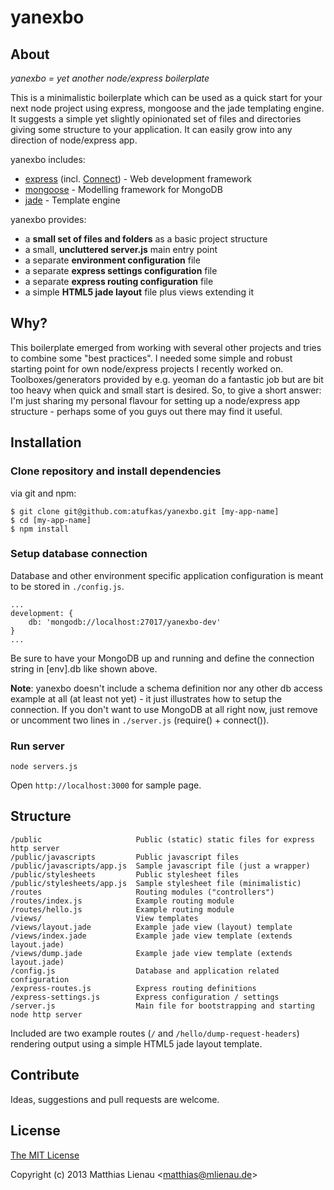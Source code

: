 # yanexbo

## About

_yanexbo = yet another node/express boilerplate_

This is a minimalistic boilerplate which can be used as a quick start for your next node project using express,
mongoose and the jade templating engine. It suggests a simple yet slightly opinionated set of files and directories
giving some structure to your application. It can easily grow into any direction of node/express app.

yanexbo includes:

* [express](https://github.com/visionmedia/express) (incl. [Connect](https://github.com/senchalabs/connect)) - Web development framework
* [mongoose](https://github.com/LearnBoost/mongoose) - Modelling framework for MongoDB
* [jade](https://github.com/visionmedia/jade) - Template engine

yanexbo provides:

* a **small set of files and folders** as a basic project structure
* a small, **uncluttered server.js** main entry point
* a separate **environment configuration** file
* a separate **express settings configuration** file
* a separate **express routing configuration** file
* a simple **HTML5 jade layout** file plus views extending it


## Why?

This boilerplate emerged from working with several other projects and tries to combine some "best practices". I needed
some simple and robust starting point for own node/express projects I recently worked on. Toolboxes/generators provided
by e.g. yeoman do a fantastic job but are bit too heavy when quick and small start is desired. So, to give a
short answer: I'm just sharing my personal flavour for setting up a node/express app structure - perhaps some
of you guys out there may find it useful.

## Installation

### Clone repository and install dependencies

via git and npm:

```
$ git clone git@github.com:atufkas/yanexbo.git [my-app-name]
$ cd [my-app-name]
$ npm install
```

### Setup database connection

Database and other environment specific application configuration is meant to be stored in `./config.js`.

```
...
development: {
    db: 'mongodb://localhost:27017/yanexbo-dev'
}
...
```

Be sure to have your MongoDB up and running and define the connection string in [env].db like shown above.

**Note**: yanexbo doesn't include a schema definition
nor any other db access example at all (at least not yet) - it just illustrates how to setup the connection.
If you don't want to use MongoDB at all right now, just remove or uncomment two lines in `./server.js` (require() + connect()).

### Run server

```
node servers.js
```

Open `http://localhost:3000` for sample page.

## Structure

```
/public                     Public (static) static files for express http server
/public/javascripts         Public javascript files
/public/javascripts/app.js  Sample javascript file (just a wrapper)
/public/stylesheets         Public stylesheet files
/public/stylesheets/app.js  Sample stylesheet file (minimalistic)
/routes                     Routing modules ("controllers")
/routes/index.js            Example routing module
/routes/hello.js            Example routing module
/views/                     View templates
/views/layout.jade          Example jade view (layout) template
/views/index.jade           Example jade view template (extends layout.jade)
/views/dump.jade            Example jade view template (extends layout.jade)
/config.js                  Database and application related configuration
/express-routes.js          Express routing definitions
/express-settings.js        Express configuration / settings
/server.js                  Main file for bootstrapping and starting node http server
```

Included are two example routes (`/` and `/hello/dump-request-headers`) rendering output using a simple HTML5 jade layout template.

## Contribute

Ideas, suggestions and pull requests are welcome.

## License

[The MIT License](http://opensource.org/licenses/MIT)

Copyright (c) 2013 Matthias Lienau &lt;matthias@mlienau.de&gt;